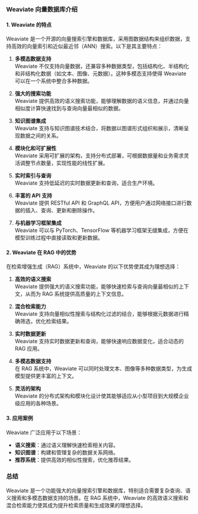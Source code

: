 ### Weaviate 向量数据库介绍

#### **1. Weaviate 的特点**
Weaviate 是一个开源的向量搜索引擎和数据库，采用图数据结构来组织数据，支持高效的向量索引和近似最近邻（ANN）搜索。以下是其主要特点：

1. **多模态数据支持**  
   Weaviate 不仅支持向量数据，还兼容多种数据类型，包括结构化、半结构化和非结构化数据（如文本、图像、元数据）。这种多模态支持使得 Weaviate 可以在一个系统中整合多种数据。

2. **强大的搜索功能**  
   Weaviate 提供高效的语义搜索功能，能够理解数据的语义信息，并通过向量相似度计算快速找到与查询向量最相似的数据。

3. **知识图谱集成**  
   Weaviate 支持与知识图谱技术结合，将数据以图谱形式组织和展示，清晰呈现数据之间的关系。

4. **模块化和可扩展性**  
   Weaviate 采用可扩展的架构，支持分布式部署，可根据数据量和业务需求灵活调整节点数量，实现性能的线性扩展。

5. **实时索引与查询**  
   Weaviate 支持低延迟的实时数据更新和查询，适合生产环境。

6. **丰富的 API 支持**  
   Weaviate 提供 RESTful API 和 GraphQL API，方便用户通过网络接口进行数据的插入、查询、更新和删除操作。

7. **与机器学习框架集成**  
   Weaviate 可以与 PyTorch、TensorFlow 等机器学习框架无缝集成，方便在模型训练过程中直接读取和更新数据。

#### **2. Weaviate 在 RAG 中的优势**
在检索增强生成（RAG）系统中，Weaviate 的以下优势使其成为理想选择：

1. **高效的语义搜索**  
   Weaviate 提供强大的语义搜索功能，能够快速检索与查询向量最相似的上下文，从而为 RAG 系统提供高质量的上下文信息。

2. **混合检索能力**  
   Weaviate 支持向量相似性搜索与结构化过滤的结合，能够根据元数据进行精确筛选，优化检索结果。

3. **实时数据更新**  
   Weaviate 支持实时数据更新和查询，能够快速响应数据变化，适合动态的 RAG 应用。

4. **多模态数据支持**  
   在 RAG 系统中，Weaviate 可以同时处理文本、图像等多种数据类型，为生成模型提供更丰富的上下文。

5. **灵活的架构**  
   Weaviate 的分布式架构和模块化设计使其能够适应从小型项目到大规模企业级应用的各种场景。

#### **3. 应用案例**
Weaviate 广泛应用于以下场景：
- **语义搜索**：通过语义理解快速检索相关内容。
- **知识图谱**：构建和管理复杂的数据关系网络。
- **推荐系统**：提供高效的相似性搜索，优化推荐结果。

### 总结
Weaviate 是一个功能强大的向量搜索引擎和数据库，特别适合需要复杂查询、语义搜索和多模态数据支持的场景。在 RAG 系统中，Weaviate 的高效语义搜索和混合检索能力使其成为提升检索质量和生成效果的理想选择。